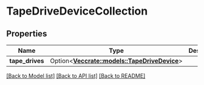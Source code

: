 # TapeDriveDeviceCollection

## Properties

Name | Type | Description | Notes
------------ | ------------- | ------------- | -------------
**tape_drives** | Option<[**Vec<crate::models::TapeDriveDevice>**](tape_drive_device.md)> |  | [optional]

[[Back to Model list]](../README.md#documentation-for-models) [[Back to API list]](../README.md#documentation-for-api-endpoints) [[Back to README]](../README.md)


